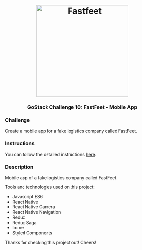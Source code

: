 <h1 align="center">
  <img alt="Fastfeet" title="Fastfeet" src="https://github.com/Rocketseat/bootcamp-gostack-desafio-02/raw/master/.github/logo.png" width="300px" />
</h1>

<h3 align="center">
  GoStack Challenge 10: FastFeet - Mobile App
</h3>

### Challenge

Create a mobile app for a fake logistics company called FastFeet.

### Instructions ###
You can follow the detailed instructions [here](https://github.com/lucasbittar/gostack-fastfeet#setup-mobile).

### Description ###
Mobile app of a fake logistics company called FastFeet.

Tools and technologies used on this project:

- Javascript ES6
- React Native
- React Native Camera
- React Native Navigation
- Redux
- Redux Saga
- Immer
- Styled Components

Thanks for checking this project out! Cheers!

